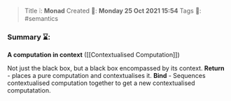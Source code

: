 > Title ❕: **Monad**
> Created 📅: **Monday 25 Oct 2021 15:54**
  Tags 📎: #semantics 

### Summary ⌛:
**A computation in context** ([[Contextualised Computation]])

Not just the black box, but a black box encompassed by its context. 
**Return** - places a pure computation and contextualises it.
**Bind** - Sequences contextualised computation together to get a new contextualised computatation.